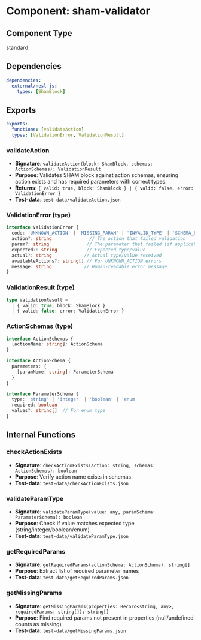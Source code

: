  # Component: sham-validator

## Component Type
standard

## Dependencies

```yaml
dependencies:
  external/nesl-js:
    types: [ShamBlock]
```

## Exports

```yaml
exports:
  functions: [validateAction]
  types: [ValidationError, ValidationResult]
```

### validateAction
- **Signature**: `validateAction(block: ShamBlock, schemas: ActionSchemas): ValidationResult`
- **Purpose**: Validates SHAM block against action schemas, ensuring action exists and has required parameters with correct types.
- **Returns**: `{ valid: true, block: ShamBlock } | { valid: false, error: ValidationError }`
- **Test-data**: `test-data/validateAction.json`

### ValidationError (type)
```typescript
interface ValidationError {
  code: 'UNKNOWN_ACTION' | 'MISSING_PARAM' | 'INVALID_TYPE' | 'SCHEMA_ERROR'
  action?: string              // The action that failed validation
  param?: string              // The parameter that failed (if applicable)
  expected?: string           // Expected type/value
  actual?: string            // Actual type/value received
  availableActions?: string[] // For UNKNOWN_ACTION errors
  message: string            // Human-readable error message
}
```

### ValidationResult (type)
```typescript
type ValidationResult = 
  | { valid: true; block: ShamBlock }
  | { valid: false; error: ValidationError }
```

### ActionSchemas (type)
```typescript
interface ActionSchemas {
  [actionName: string]: ActionSchema
}

interface ActionSchema {
  parameters: {
    [paramName: string]: ParameterSchema
  }
}

interface ParameterSchema {
  type: 'string' | 'integer' | 'boolean' | 'enum'
  required: boolean
  values?: string[]  // For enum type
}
```

## Internal Functions

### checkActionExists
- **Signature**: `checkActionExists(action: string, schemas: ActionSchemas): boolean`
- **Purpose**: Verify action name exists in schemas
- **Test-data**: `test-data/checkActionExists.json`

### validateParamType
- **Signature**: `validateParamType(value: any, paramSchema: ParameterSchema): boolean`
- **Purpose**: Check if value matches expected type (string/integer/boolean/enum)
- **Test-data**: `test-data/validateParamType.json`

### getRequiredParams
- **Signature**: `getRequiredParams(actionSchema: ActionSchema): string[]`
- **Purpose**: Extract list of required parameter names
- **Test-data**: `test-data/getRequiredParams.json`

### getMissingParams
- **Signature**: `getMissingParams(properties: Record<string, any>, requiredParams: string[]): string[]`
- **Purpose**: Find required params not present in properties (null/undefined counts as missing)
- **Test-data**: `test-data/getMissingParams.json`
